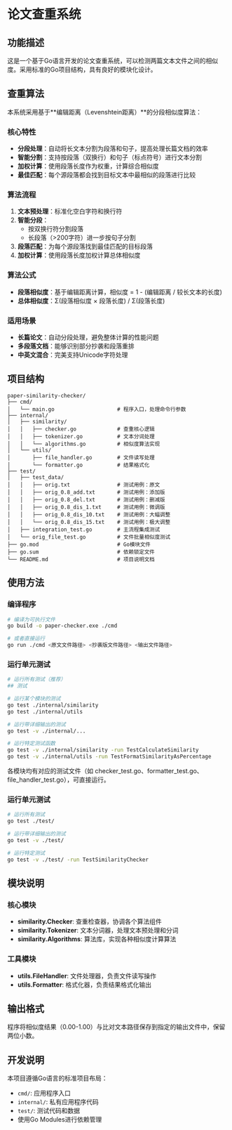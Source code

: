 # 论文查重系统

## 功能描述

这是一个基于Go语言开发的论文查重系统，可以检测两篇文本文件之间的相似度。采用标准的Go项目结构，具有良好的模块化设计。

## 查重算法

本系统采用基于**编辑距离（Levenshtein距离）**的分段相似度算法：

### 核心特性
- **分段处理**：自动将长文本分割为段落和句子，提高处理长篇文档的效率
- **智能分割**：支持按段落（双换行）和句子（标点符号）进行文本分割
- **加权计算**：使用段落长度作为权重，计算综合相似度
- **最佳匹配**：每个源段落都会找到目标文本中最相似的段落进行比较

### 算法流程
1. **文本预处理**：标准化空白字符和换行符
2. **智能分段**：
   - 按双换行符分割段落
   - 长段落（>200字符）进一步按句子分割
3. **段落匹配**：为每个源段落找到最佳匹配的目标段落
4. **加权计算**：使用段落长度加权计算总体相似度

### 算法公式
- **段落相似度**：基于编辑距离计算，相似度 = 1 - (编辑距离 / 较长文本的长度)
- **总体相似度**：Σ(段落相似度 × 段落长度) / Σ(段落长度)

### 适用场景
- **长篇论文**：自动分段处理，避免整体计算的性能问题
- **多段落文档**：能够识别部分抄袭和段落重排
- **中英文混合**：完美支持Unicode字符处理

## 项目结构

```
paper-similarity-checker/
├── cmd/
│   └── main.go                    # 程序入口，处理命令行参数
├── internal/
│   ├── similarity/
│   │   ├── checker.go             # 查重核心逻辑
│   │   ├── tokenizer.go           # 文本分词处理
│   │   └── algorithms.go          # 相似度算法实现
│   └── utils/
│       ├── file_handler.go        # 文件读写处理
│       └── formatter.go           # 结果格式化
├── test/
│   ├── test_data/
│   │   ├── orig.txt               # 测试用例：原文
│   │   ├── orig_0.8_add.txt       # 测试用例：添加版
│   │   ├── orig_0.8_del.txt       # 测试用例：删减版
│   │   ├── orig_0.8_dis_1.txt     # 测试用例：微调版
│   │   ├── orig_0.8_dis_10.txt    # 测试用例：大幅调整
│   │   └── orig_0.8_dis_15.txt    # 测试用例：极大调整
│   ├── integration_test.go        # 主流程集成测试
│   └── orig_file_test.go          # 文件批量相似度测试
├── go.mod                         # Go模块文件
├── go.sum                         # 依赖锁定文件
└── README.md                      # 项目说明文档
```

## 使用方法

### 编译程序

```bash
# 编译为可执行文件
go build -o paper-checker.exe ./cmd

# 或者直接运行
go run ./cmd <原文文件路径> <抄袭版文件路径> <输出文件路径>
```


### 运行单元测试

```bash
# 运行所有测试（推荐）
## 测试

# 运行某个模块的测试
go test ./internal/similarity
go test ./internal/utils

# 运行带详细输出的测试
go test -v ./internal/...

# 运行特定测试函数
go test -v ./internal/similarity -run TestCalculateSimilarity
go test -v ./internal/utils -run TestFormatSimilarityAsPercentage
```

各模块均有对应的测试文件（如 checker_test.go、formatter_test.go、file_handler_test.go），可直接运行。

### 运行单元测试

```bash
# 运行所有测试
go test ./test/

# 运行带详细输出的测试
go test -v ./test/

# 运行特定测试
go test -v ./test/ -run TestSimilarityChecker
```

## 模块说明

### 核心模块

- **similarity.Checker**: 查重检查器，协调各个算法组件
- **similarity.Tokenizer**: 文本分词器，处理文本预处理和分词
- **similarity.Algorithms**: 算法库，实现各种相似度计算算法

### 工具模块

- **utils.FileHandler**: 文件处理器，负责文件读写操作
- **utils.Formatter**: 格式化器，负责结果格式化输出

## 输出格式

程序将相似度结果（0.00-1.00）与比对文本路径保存到指定的输出文件中，保留两位小数。

## 开发说明

本项目遵循Go语言的标准项目布局：

- `cmd/`: 应用程序入口
- `internal/`: 私有应用程序代码
- `test/`: 测试代码和数据
- 使用Go Modules进行依赖管理